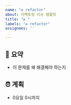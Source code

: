 ```yaml
---
name: "♻️ refactor"
about: 리팩토링 이슈 템플릿
title: "♻️ "
labels: "♻️ refactor"
assignees: ''

---
```


## 📝 요약
- 이 문제를 왜 해결해야 하는지

## ⏰ 계획
- 0요일 0시까지

